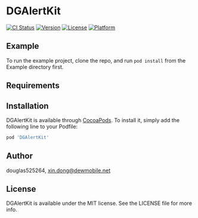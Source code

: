 # DGAlertKit

[![CI Status](https://img.shields.io/travis/douglas525264/DGAlertKit.svg?style=flat)](https://travis-ci.org/douglas525264/DGAlertKit)
[![Version](https://img.shields.io/cocoapods/v/DGAlertKit.svg?style=flat)](https://cocoapods.org/pods/DGAlertKit)
[![License](https://img.shields.io/cocoapods/l/DGAlertKit.svg?style=flat)](https://cocoapods.org/pods/DGAlertKit)
[![Platform](https://img.shields.io/cocoapods/p/DGAlertKit.svg?style=flat)](https://cocoapods.org/pods/DGAlertKit)

## Example

To run the example project, clone the repo, and run `pod install` from the Example directory first.

## Requirements

## Installation

DGAlertKit is available through [CocoaPods](https://cocoapods.org). To install
it, simply add the following line to your Podfile:

```ruby
pod 'DGAlertKit'
```

## Author

douglas525264, xin.dong@dewmobile.net

## License

DGAlertKit is available under the MIT license. See the LICENSE file for more info.
